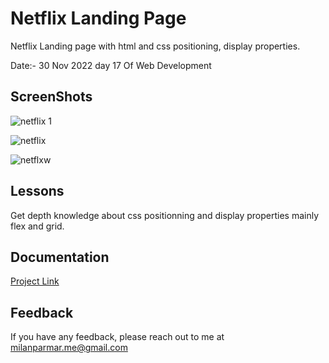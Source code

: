
# Netflix Landing Page

 Netflix Landing page with html and css positioning, display properties. 

 Date:- 30 Nov 2022 day 17 Of Web Development

 ## ScreenShots
 
![netflix 1](https://user-images.githubusercontent.com/114464208/216958822-3c64ae59-cfb5-4213-ae25-31bb44a266d1.png)

![netflix](https://user-images.githubusercontent.com/114464208/216958799-25d34b3e-b0aa-4edb-92b0-8d019259c103.png)

![netflxw](https://user-images.githubusercontent.com/114464208/216958782-a61e2725-3cb1-4acd-94cb-66ca81f9d40a.png)

## Lessons

Get depth knowledge about css positionning and display properties mainly flex and grid.




## Documentation

[Project Link](https://netflix-india-clone-4.netlify.app)


## Feedback

If you have any feedback, please reach out to me at milanparmar.me@gmail.com


